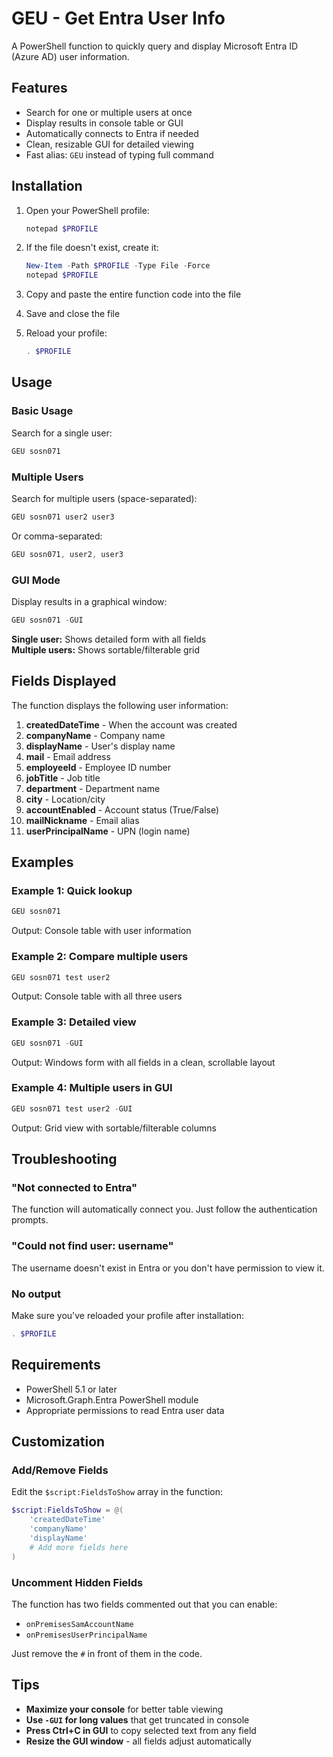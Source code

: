 # GEU - Get Entra User Info

A PowerShell function to quickly query and display Microsoft Entra ID (Azure AD) user information.

## Features

- Search for one or multiple users at once
- Display results in console table or GUI
- Automatically connects to Entra if needed
- Clean, resizable GUI for detailed viewing
- Fast alias: `GEU` instead of typing full command

## Installation

1. Open your PowerShell profile:
   ```powershell
   notepad $PROFILE
   ```

2. If the file doesn't exist, create it:
   ```powershell
   New-Item -Path $PROFILE -Type File -Force
   notepad $PROFILE
   ```

3. Copy and paste the entire function code into the file

4. Save and close the file

5. Reload your profile:
   ```powershell
   . $PROFILE
   ```

## Usage

### Basic Usage

Search for a single user:
```powershell
GEU sosn071
```

### Multiple Users

Search for multiple users (space-separated):
```powershell
GEU sosn071 user2 user3
```

Or comma-separated:
```powershell
GEU sosn071, user2, user3
```

### GUI Mode

Display results in a graphical window:
```powershell
GEU sosn071 -GUI
```

**Single user:** Shows detailed form with all fields  
**Multiple users:** Shows sortable/filterable grid

## Fields Displayed

The function displays the following user information:

1. **createdDateTime** - When the account was created
2. **companyName** - Company name
3. **displayName** - User's display name
4. **mail** - Email address
5. **employeeId** - Employee ID number
6. **jobTitle** - Job title
7. **department** - Department name
8. **city** - Location/city
9. **accountEnabled** - Account status (True/False)
10. **mailNickname** - Email alias
11. **userPrincipalName** - UPN (login name)

## Examples

### Example 1: Quick lookup
```powershell
GEU sosn071
```
Output: Console table with user information

### Example 2: Compare multiple users
```powershell
GEU sosn071 test user2
```
Output: Console table with all three users

### Example 3: Detailed view
```powershell
GEU sosn071 -GUI
```
Output: Windows form with all fields in a clean, scrollable layout

### Example 4: Multiple users in GUI
```powershell
GEU sosn071 test user2 -GUI
```
Output: Grid view with sortable/filterable columns

## Troubleshooting

### "Not connected to Entra"
The function will automatically connect you. Just follow the authentication prompts.

### "Could not find user: username"
The username doesn't exist in Entra or you don't have permission to view it.

### No output
Make sure you've reloaded your profile after installation:
```powershell
. $PROFILE
```

## Requirements

- PowerShell 5.1 or later
- Microsoft.Graph.Entra PowerShell module
- Appropriate permissions to read Entra user data

## Customization

### Add/Remove Fields

Edit the `$script:FieldsToShow` array in the function:

```powershell
$script:FieldsToShow = @(
    'createdDateTime'
    'companyName'
    'displayName'
    # Add more fields here
)
```

### Uncomment Hidden Fields

The function has two fields commented out that you can enable:
- `onPremisesSamAccountName`
- `onPremisesUserPrincipalName`

Just remove the `#` in front of them in the code.

## Tips

- **Maximize your console** for better table viewing
- **Use `-GUI` for long values** that get truncated in console
- **Press Ctrl+C in GUI** to copy selected text from any field
- **Resize the GUI window** - all fields adjust automatically



